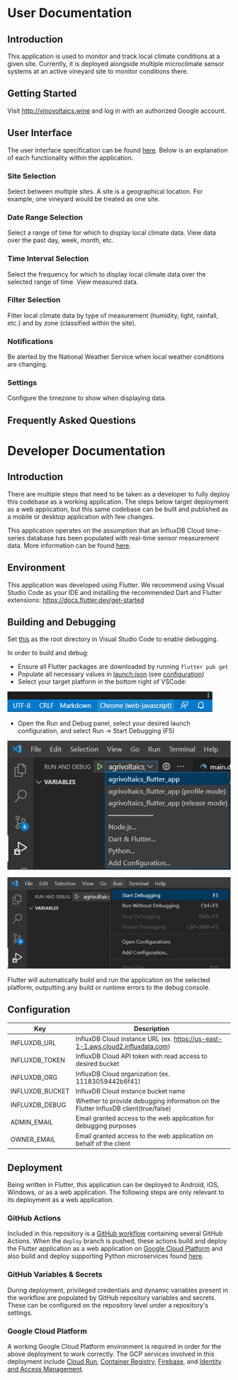 # User Documentation

## Introduction
This application is used to monitor and track local climate conditions at a given site. Currently, it is deployed alongside multiple microclimate sensor systems at an active vineyard site to monitor conditions there.

## Getting Started
Visit http://vinovoltaics.wine and log in with an authorized Google account.

## User Interface
The user interface specification can be found [here](../user-interface-specification/user-interface-specification.pdf). Below is an explanation of each functionality within the application.
### Site Selection
Select between multiple sites. A site is a geographical location. For example, one vineyard would be treated as one site.
### Date Range Selection
Select a range of time for which to display local climate data. View data over the past day, week, month, etc.
### Time Interval Selection
Select the frequency for which to display local climate data over the selected range of time. View measured data.
### Filter Selection
Filter local climate data by type of measurement (humidity, light, rainfall, etc.) and by zone (classified within the site).
### Notifications
Be alerted by the National Weather Service when local weather conditions are changing.
### Settings
Configure the timezone to show when displaying data.

## Frequently Asked Questions


# Developer Documentation

## Introduction
There are multiple steps that need to be taken as a developer to fully deploy this codebase as a working application. The steps below target deployment as a web application, but this same codebase can be built and published as a mobile or desktop application with few changes.

This application operates on the assumption that an InfluxDB Cloud time-series database has been populated with real-time sensor measurement data. More information can be found [here](https://www.influxdata.com/products/influxdb-cloud/).

## Environment
This application was developed using Flutter. We recommend using Visual Studio Code as your IDE and installing the recommended Dart and Flutter extensions: https://docs.flutter.dev/get-started

## Building and Debugging
Set [this](../../../application/agrivoltaics_flutter_app/) as the root directory in Visual Studio Code to enable debugging.

In order to build and debug:
* Ensure all Flutter packages are downloaded by running ```flutter pub get```
* Populate all necessary values in [launch.json](../../../application/agrivoltaics_flutter_app/.vscode/launch.json) (see [configuration](#configuration))
* Select your target platform in the bottom right of VSCode:

![platform](./images/select-platform-flutter.png)

* Open the Run and Debug panel, select your desired launch configuration, and select Run -> Start Debugging (F5)

![run and debug](./images/run-and-debug-flutter.png)

![run and debug](./images/run-and-debug-flutter-2.png)

Flutter will automatically build and run the application on the selected platform, outputting any build or runtime errors to the debug console.

## Configuration
| Key              | Description    |
|------------------|----------------|
| INFLUXDB_URL     |  InfluxDB Cloud instance URL (ex. https://us-east-1-1.aws.cloud2.influxdata.com)              |
| INFLUXDB_TOKEN   |  InfluxDB Cloud API token with read access to desired bucket              |
| INFLUXDB_ORG     |  InfluxDB Cloud organization (ex. 11183059442b6f41)             |
| INFLUXDB_BUCKET  |  InfluxDB Cloud instance bucket name              |
| INFLUXDB_DEBUG   |  Whether to provide debugging information on the Flutter InfluxDB client(true/false)              |
| ADMIN_EMAIL      |  Email granted access to the web application for debugging purposes              |
| OWNER_EMAIL      |  Email granted access to the web application on behalf of the client              |

## Deployment
Being written in Flutter, this application can be deployed to Android, iOS, Windows, or as a web application. The following steps are only relevant to its deployment as a web application.

### GitHub Actions
Included in this repository is a [GitHub workflow](../../../.github/workflows/deploy.yml) containing several GitHub Actions. When the ```deploy``` branch is pushed, these actions build and deploy the Flutter application as a web application on [Google Cloud Platform](#google-cloud-platform) and also build and deploy supporting Python microservices found [here](../../../application/microservices/).

### GitHub Variables & Secrets
During deployment, privileged credentials and dynamic variables present in the workflow are populated by GitHub repository variables and secrets. These can be configured on the repository level under a repository's settings.

### Google Cloud Platform
A working Google Cloud Platform environment is required in order for the above deployment to work correctly. The GCP services involved in this deployment include [Cloud Run](https://cloud.google.com/run), [Container Registry](https://cloud.google.com/container-registry), [Firebase](https://firebase.google.com/), and [Identity and Access Management](https://cloud.google.com/iam).

